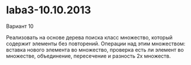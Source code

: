 laba3-10.10.2013
================
Вариант 10

Реализовать на основе дерева поиска класс множество, который содержит элементы без 
повторений. Операции над этим множеством: вставка нового элемента во множество, 
проверка есть ли элемент во множестве, объединение, пересечение и разность 2х 
множеств. 

